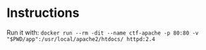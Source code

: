# Instructions

Run it with:
`docker run --rm -dit --name ctf-apache -p 80:80 -v "$PWD/app":/usr/local/apache2/htdocs/ httpd:2.4`